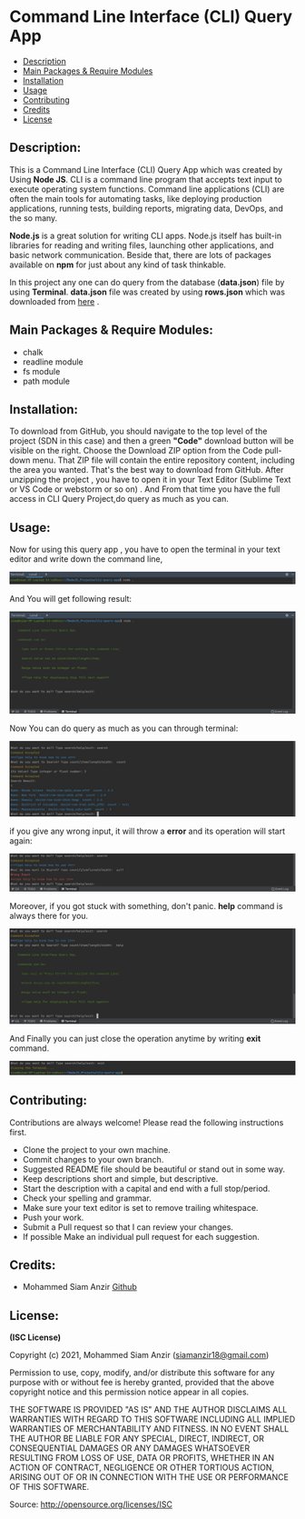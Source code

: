 # Command Line Interface (CLI) Query App

* [Description](#Description:)
* [Main Packages & Require Modules](#main-packages--require-modules)
* [Installation](#Installation:)
* [Usage](#Usage:)
* [Contributing](#Contributing:)
* [Credits](#Credits:)
* [License](#License:)

## Description: 

This is a Command Line Interface (CLI) Query App which was created by Using **Node JS**. CLI is a command line program that accepts text input to execute operating system functions. Command line applications (CLI) are often the main tools for automating tasks, like deploying production applications, running tests, building reports, migrating data, DevOps, and the so many.

**Node.js** is a great solution for writing CLI apps. Node.js itself has built-in libraries for reading and writing files, launching other applications, and basic network communication. Beside that, there are lots of packages available on **npm** for just about any kind of task thinkable.

In this project any one can do query from the database (**data.json**) file by using **Terminal**. **data.json** file was created by using **rows.json** which was downloaded from [here](https://data.cdc.gov/api/views/rqg5-mkef/rows.json?accessType=DOWNLOAD&fbclid=IwAR36AQjQ1GjOYtqvFAQBuuedL27Sd4-5IalLg7aeEI9WIV1xoagT8IbXurE) .

## Main Packages & Require Modules:

* chalk
* readline module
* fs module
* path module

## Installation: 

To download from GitHub, you should navigate to the top level of the project (SDN in this case) and then a green **"Code"** download button will be visible on the right. Choose the Download ZIP option from the Code pull-down menu. That ZIP file will contain the entire repository content, including the area you wanted. That's the best way to download from GitHub.
After unzipping the project , you have to open it in your Text Editor (Sublime Text or VS Code or webstorm or so on)  . And From that time you have the full access in CLI Query Project,do query as much as you can. 

## Usage:

Now for using this query app , you have to open the terminal in your text editor and write down the command line,

![terminalCommand](img/teminalCommand.jpg)

And You will get following result: 

![commandResult](img/commandResult.jpg)

Now You can do query as much as you can through terminal:

![queryResult](img/queryResult.jpg)

if you give any wrong input, it will throw a **error** and its operation will start again:

![throwError](img/throwError.jpg)

Moreover, if you got stuck with something, don't panic. **help** command is always there for you.

![helpCommand](img/helpCommand.jpg)

And Finally you can just close the operation anytime by writing **exit** command.

![exitOperation](img/exitOperation.jpg)



## Contributing: 

Contributions are always welcome! Please read the following instructions first.  

* Clone the project to your own machine.
* Commit changes to your own branch.
* Suggested README file should be beautiful or stand out in some way.
* Keep descriptions short and simple, but descriptive.
* Start the description with a capital and end with a full stop/period.
* Check your spelling and grammar.
* Make sure your text editor is set to remove trailing whitespace.
* Push your work.
* Submit a Pull request so that I can review your changes. 
* If possible Make an individual pull request for each suggestion.

## Credits:

*  Mohammed Siam Anzir [Github](https://github.com/SiamAnzir)

## License:

**(ISC License)**

Copyright (c) 2021, Mohammed Siam Anzir (siamanzir18@gmail.com)

Permission to use, copy, modify, and/or distribute this software for any purpose with or without fee is hereby granted, provided that the above copyright notice and this permission notice appear in all copies.

THE SOFTWARE IS PROVIDED "AS IS" AND THE AUTHOR DISCLAIMS ALL WARRANTIES WITH REGARD TO THIS SOFTWARE INCLUDING ALL IMPLIED WARRANTIES OF MERCHANTABILITY AND FITNESS. IN NO EVENT SHALL THE AUTHOR BE LIABLE FOR ANY SPECIAL, DIRECT, INDIRECT, OR CONSEQUENTIAL DAMAGES OR ANY DAMAGES WHATSOEVER RESULTING FROM LOSS OF USE, DATA OR PROFITS, WHETHER IN AN ACTION OF CONTRACT, NEGLIGENCE OR OTHER TORTIOUS ACTION, ARISING OUT OF OR IN CONNECTION WITH THE USE OR PERFORMANCE OF THIS SOFTWARE.

Source: http://opensource.org/licenses/ISC







